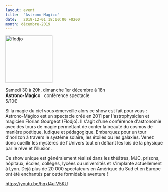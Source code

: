 ```yaml
---
layout: event
title:  "Astrono-Magico"
date:   2019-12-01 18:00:00 +0200
month: décembre-2019
---
```

<span style="font-weight:400;"><img class=" size-thumbnail wp-image-6690 alignleft" src="http://localhost/wpagendarts/wp-content/uploads/2019/06/flodjo.jpg?w=150" alt="flodjo" width="150" height="150" srcset="http://localhost/wpagendarts/wp-content/uploads/2019/06/flodjo.jpg 2197w, http://localhost/wpagendarts/wp-content/uploads/2019/06/flodjo-300x300.jpg 300w, http://localhost/wpagendarts/wp-content/uploads/2019/06/flodjo-1024x1024.jpg 1024w, http://localhost/wpagendarts/wp-content/uploads/2019/06/flodjo-150x150.jpg 150w, http://localhost/wpagendarts/wp-content/uploads/2019/06/flodjo-768x768.jpg 768w, http://localhost/wpagendarts/wp-content/uploads/2019/06/flodjo-1536x1536.jpg 1536w, http://localhost/wpagendarts/wp-content/uploads/2019/06/flodjo-2048x2048.jpg 2048w, http://localhost/wpagendarts/wp-content/uploads/2019/06/flodjo-1200x1200.jpg 1200w, http://localhost/wpagendarts/wp-content/uploads/2019/06/flodjo-1980x1980.jpg 1980w" sizes="(max-width: 150px) 100vw, 150px" /></span>

<span style="font-weight:400;">Samedi 30 à 20h, dimanche 1er décembre à 18h<br /> </span>**Astrono-Magico** <span style="font-weight:400;">  conférence spectacle<br /> 5/10€</span>

<span style="font-weight:400;">Si la magie du ciel vous émerveille alors ce show est fait pour vous : Astrono-Mágico est un spectacle créé en 2011 par l'astrophysicien et magicien Florian Gourgeot (Flodjo). Il s'agit d'une conférence d'astronomie avec des tours de magie permettant de conter la beauté du cosmos de manière poétique, ludique et pédagogique. Embarquez pour un tour d'horizon à travers le système solaire, les étoiles ou les galaxies. Venez donc cueillir les mystères de l'Univers tout en défiant les lois de la physique par le rêve et l'illusion. </span>

<span style="font-weight:400;">Ce show unique est généralement réalisé dans les théâtres, MJC, prisons, hôpitaux, écoles, collèges, lycées ou universités et s'implante actuellement à Lyon. Déjà plus de 20 000 spectateurs en Amérique du Sud et en Europe ont été enchantés par cette formidable aventure !</span>

[<span style="font-weight:400;">https://youtu.be/hqxf4uiV5KU</span>](https://youtu.be/hqxf4uiV5KU)

&nbsp;